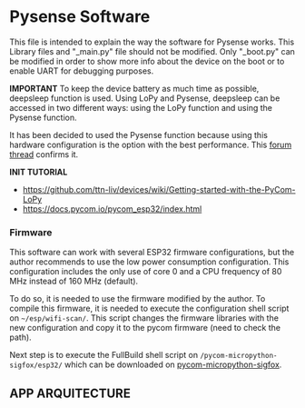 Pysense Software
================================================================================
This file is intended to explain the way the software for Pysense works.
This Library files and "_main.py" file should not be modified. Only "_boot.py"
can be modified in order to show more info about the device on the boot or to
enable UART for debugging purposes.

__IMPORTANT__
To keep the device battery as much time as possible, deepsleep function is used.
Using LoPy and Pysense, deepsleep can be accessed in two different ways: using
the LoPy function and using the Pysense function.  

It has been decided to used the Pysense function because using this hardware
configuration is the option with the best performance. This [forum thread](https://forum.pycom.io/topic/1589/deep-sleep-summary/2)
confirms it.

__INIT TUTORIAL__
* https://github.com/ttn-liv/devices/wiki/Getting-started-with-the-PyCom-LoPy  
* https://docs.pycom.io/pycom_esp32/index.html

### Firmware

This software can work with several ESP32 firmware configurations, but the
author recommends to use the low power consumption configuration. This
configuration includes the only use of core 0 and a CPU frequency of 80 MHz
instead of 160 MHz (default).  

To do so, it is needed to use the firmware modified by the author.
To compile this firmware, it is needed to execute the configuration shell script
on `~/esp/wifi-scan/`. This script changes the firmware libraries with the new
configuration and copy it to the pycom firmware (need to check the path).

Next step is to execute the FullBuild shell script on
`/pycom-micropython-sigfox/esp32/` which can be downloaded on
[pycom-micropython-sigfox]().

APP ARQUITECTURE
--------------------------------------------------------------------------------
